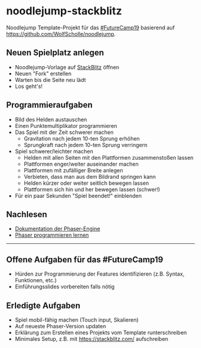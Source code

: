 # noodlejump-stackblitz

Noodlejump Template-Projekt für das [#FutureCamp19](https://futurecamp.digital/) basierend auf <https://github.com/WolfScholle/noodlejump>.

## Neuen Spielplatz anlegen

* Noodlejump-Vorlage auf [StackBlitz](https://stackblitz.com/edit/noodlejump) öffnen
* Neuen "Fork" erstellen
* Warten bis die Seite neu lädt
* Los geht's!

## Programmieraufgaben

* Bild des Helden austauschen
* Einen Punktemultiplikator programmieren
* Das Spiel mit der Zeit schwerer machen
  * Gravitation nach jedem 10-ten Sprung erhöhen
  * Sprungkraft nach jedem 10-ten Sprung verringern
* Spiel schwerer/leichter machen
  * Helden mit allen Seiten mit den Plattformen zusammenstoßen lassen
  * Plattformen enger/weiter auseinander machen
  * Plattformen mit zufälliger Breite anlegen
  * Verbieten, dass man aus dem Bildrand springen kann
  * Helden kürzer oder weiter seitlich bewegen lassen
  * Plattformen sich hin und her bewegen lassen (schwer!)
* Für ein paar Sekunden "Spiel beendet!" einblenden

## Nachlesen

* [Dokumentation der Phaser-Engine](https://photonstorm.github.io/phaser-ce/)
* [Phaser programmieren lernen](https://phaser.io/learn)

----

## Offene Aufgaben für das #FutureCamp19

* Hürden zur Programmierung der Features identifizieren (z.B. Syntax, Funktionen, etc.)
* Einführungsslides vorbereiten falls nötig

## Erledigte Aufgaben

* Spiel mobil-fähig machen (Touch input, Skalieren)
* Auf neueste Phaser-Version updaten
* Erklärung zum Erstellen eines Projekts vom Template runterschreiben
* Minimales Setup, z.B. mit https://stackblitz.com/ aufschreiben
